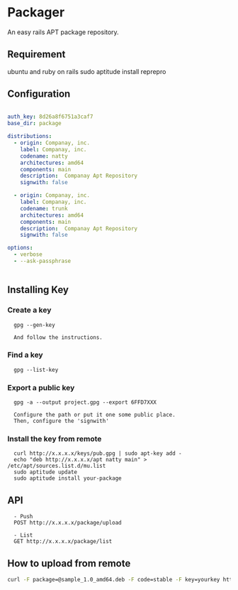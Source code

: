 # Packager

An easy rails APT package repository.

## Requirement
  ubuntu and ruby on rails
  sudo aptitude install reprepro
  
## Configuration
```yaml
  
auth_key: 8d26a8f6751a3caf7
base_dir: package

distributions:
  - origin: Companay, inc.
    label: Companay, inc.
    codename: natty
    architectures: amd64
    components: main
    description:  Companay Apt Repository
    signwith: false

  - origin: Companay, inc.
    label: Companay, inc.
    codename: trunk
    architectures: amd64
    components: main
    description:  Companay Apt Repository
    signwith: false

options:
  - verbose
  - --ask-passphrase
  
```

## Installing Key

### Create a key
```
  gpg --gen-key

  And follow the instructions.
```

### Find a key
```
  gpg --list-key
```

### Export a public key
```
  gpg -a --output project.gpg --export 6FFD7XXX

  Configure the path or put it one some public place.
  Then, configure the 'signwith'
```

### Install the key from remote
```
  curl http://x.x.x.x/keys/pub.gpg | sudo apt-key add -
  echo "deb http://x.x.x.x/apt natty main" > /etc/apt/sources.list.d/mu.list
  sudo aptitude update
  sudo aptitude install your-package
```

## API
```
  - Push
  POST http://x.x.x.x/package/upload
  
  - List
  GET http://x.x.x.x/package/list
```

## How to upload from remote

```bash
curl -F package=@sample_1.0_amd64.deb -F code=stable -F key=yourkey http://x.x.x.x/package/upload

```
